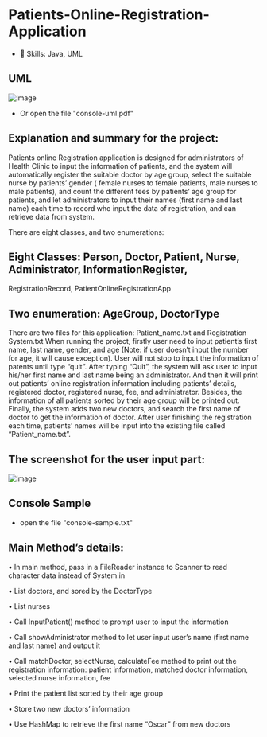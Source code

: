 # Patients-Online-Registration-Application
- 🌟 Skills: Java, UML

## UML
![image](https://github.com/user-attachments/assets/6b4f860e-13a1-4cdc-962d-627087e94c40)
- Or open the file "console-uml.pdf"
  
## Explanation and summary for the project:
Patients online Registration application is designed for administrators of Health Clinic to input
the information of patients, and the system will automatically register the suitable doctor by
age group, select the suitable nurse by patients’ gender ( female nurses to female patients,
male nurses to male patients), and count the different fees by patients’ age group for patients,
and let administrators to input their names (first name and last name) each time to record who
input the data of registration, and can retrieve data from system.

There are eight classes, and two enumerations:

## Eight Classes: Person, Doctor, Patient, Nurse, Administrator, InformationRegister,
RegistrationRecord, PatientOnlineRegistrationApp

## Two enumeration: AgeGroup, DoctorType
There are two files for this application: Patient_name.txt and Registration System.txt
When running the project, firstly user need to input patient’s first name, last name, gender, and
age (Note: if user doesn’t input the number for age, it will cause exception). User will not stop
to input the information of patents until type “quit”. After typing “Quit”, the system will ask
user to input his/her first name and last name being an administrator. And then it will print out
patients’ online registration information including patients’ details, registered doctor,
registered nurse, fee, and administrator. Besides, the information of all patients sorted by their
age group will be printed out. Finally, the system adds two new doctors, and search the first
name of doctor to get the information of doctor. After user finishing the registration each time,
patients’ names will be input into the existing file called “Patient_name.txt”.

## The screenshot for the user input part:
![image](https://github.com/user-attachments/assets/fe6f3a19-2823-45b1-8052-fb46989aa7e1)

## Console Sample 
- open the file "console-sample.txt"

## Main Method’s details:
• In main method, pass in a FileReader instance to Scanner to read character data instead
of System.in

• List doctors, and sored by the DoctorType

• List nurses

• Call InputPatient() method to prompt user to input the information

• Call showAdministrator method to let user input user’s name (first name and last name)
and output it

• Call matchDoctor, selectNurse, calculateFee method to print out the registration
information: patient information, matched doctor information, selected nurse
information, fee

• Print the patient list sorted by their age group

• Store two new doctors’ information

• Use HashMap to retrieve the first name “Oscar” from new doctors


